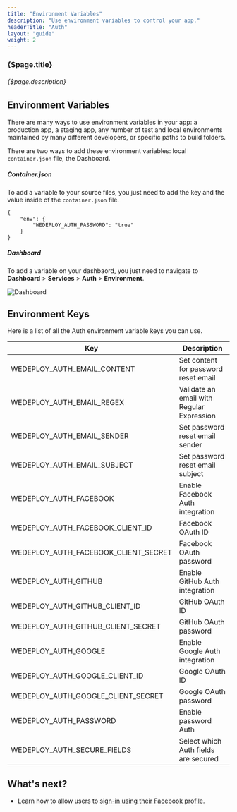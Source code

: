 ```yaml
---
title: "Environment Variables"
description: "Use environment variables to control your app."
headerTitle: "Auth"
layout: "guide"
weight: 2
---
```


### {$page.title}

###### {$page.description}

<article id="1">

## Environment Variables

There are many ways to use environment variables in your app: a production app, a staging app, any number of test and local environments maintained by many different developers, or specific paths to build folders.

There are two ways to add these environment variables: local `container.json` file, the Dashboard.

##### Container.json

To add a variable to your source files, you just need to add the key and the value inside of the `container.json` file. 

```application/json
{
	"env": {
		"WEDEPLOY_AUTH_PASSWORD": "true"
	}
}
```

##### Dashboard

To add a variable on your dashbaord, you just need to navigate to **Dashboard** > **Services** > **Auth** > **Environment**.

![Dashboard](https://cloud.githubusercontent.com/assets/23219848/24171535/2c7119c4-0e42-11e7-9457-a182929b23da.png)

</article>

<article id="2">

## Environment Keys

Here is a list of all the Auth environment variable keys you can use.

| Key | Description |
| - | - |
| WEDEPLOY_AUTH_EMAIL_CONTENT | Set content for password reset email |
| WEDEPLOY_AUTH_EMAIL_REGEX | Validate an email with Regular Expression |
| WEDEPLOY_AUTH_EMAIL_SENDER | Set password reset email sender |
| WEDEPLOY_AUTH_EMAIL_SUBJECT | Set password reset email subject |
| WEDEPLOY_AUTH_FACEBOOK | Enable Facebook Auth integration |
| WEDEPLOY_AUTH_FACEBOOK_CLIENT_ID | Facebook OAuth ID |
| WEDEPLOY_AUTH_FACEBOOK_CLIENT_SECRET | Facebook OAuth password |
| WEDEPLOY_AUTH_GITHUB | Enable GitHub Auth integration |
| WEDEPLOY_AUTH_GITHUB_CLIENT_ID | GitHub OAuth ID |
| WEDEPLOY_AUTH_GITHUB_CLIENT_SECRET | GitHub OAuth password |
| WEDEPLOY_AUTH_GOOGLE | Enable Google Auth integration |
| WEDEPLOY_AUTH_GOOGLE_CLIENT_ID | Google OAuth ID |
| WEDEPLOY_AUTH_GOOGLE_CLIENT_SECRET | Google OAuth password |
| WEDEPLOY_AUTH_PASSWORD | Enable password Auth |
| WEDEPLOY_AUTH_SECURE_FIELDS | Select which Auth fields are secured |

</article>

## What's next?

* Learn how to allow users to [sign-in using their Facebook profile](/docs/auth/sign-in-with-facebook.html).
